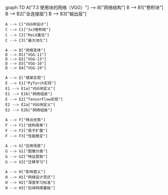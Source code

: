 graph TD
    A["7.3 使用块的网络（VGG）"] --> B["网络结构"]
    B --> B1["卷积块"]
    B --> B2["全连接层"]
    B --> B3["输出层"]
    
    A --> C["VGG块设计"]
    C --> C1["3x3卷积核"]
    C --> C2["ReLU激活"]
    C --> C3["最大池化"]
    
    A --> D["网络变体"]
    D --> D1["VGG-11"]
    D --> D2["VGG-13"]
    D --> D3["VGG-16"]
    D --> D4["VGG-19"]
    
    A --> E["框架实现"]
    E --> E1["PyTorch实现"]
    E1 --> E1a["VGG块定义"]
    E1 --> E1b["网络组装"]
    E --> E2["TensorFlow实现"]
    E2 --> E2a["VGG块定义"]
    E2 --> E2b["网络组装"]
    
    A --> F["特点优势"]
    F --> F1["结构简单"]
    F --> F2["易于扩展"]
    F --> F3["性能稳定"]
    
    A --> G["应用场景"]
    G --> G1["图像分类"]
    G --> G2["特征提取"]
    G --> G3["迁移学习"]
    
    A --> H["影响意义"]
    H --> H1["网络设计范式"]
    H --> H2["深度学习标准"]
    H --> H3["后续网络基础"] 